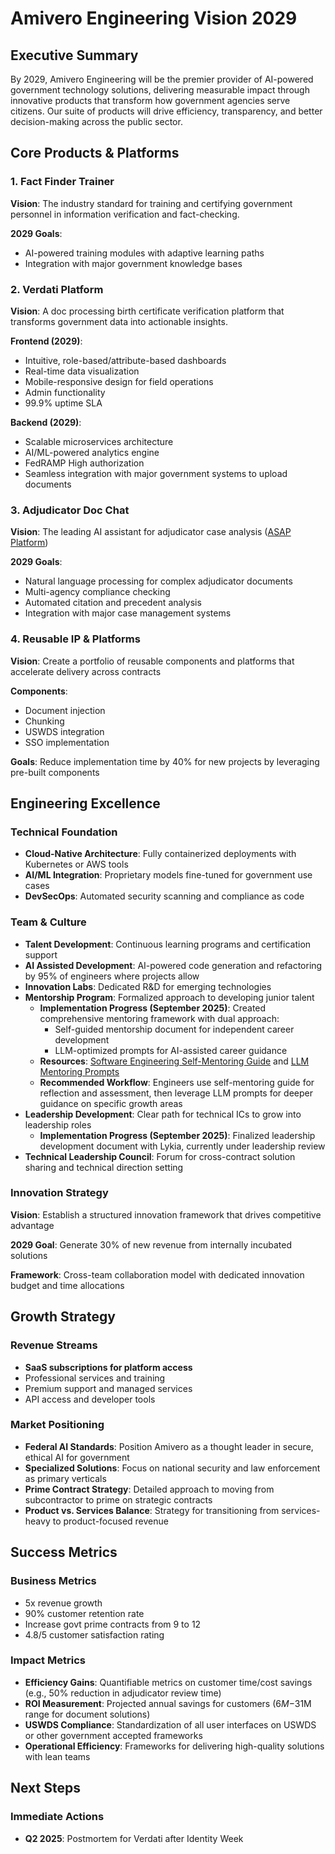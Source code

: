 # Amivero Engineering Vision 2029

## Executive Summary

By 2029, Amivero Engineering will be the premier provider of AI-powered government technology solutions, delivering measurable impact through innovative products that transform how government agencies serve citizens. Our suite of products will drive efficiency, transparency, and better decision-making across the public sector.

## Core Products & Platforms

### 1. Fact Finder Trainer

**Vision**: The industry standard for training and certifying government personnel in information verification and fact-checking.

**2029 Goals**:
- AI-powered training modules with adaptive learning paths
- Integration with major government knowledge bases

### 2. Verdati Platform

**Vision**: A doc processing birth certificate verification platform that transforms government data into actionable insights.

**Frontend (2029)**:
- Intuitive, role-based/attribute-based dashboards
- Real-time data visualization
- Mobile-responsive design for field operations
- Admin functionality
- 99.9% uptime SLA

**Backend (2029)**:
- Scalable microservices architecture
- AI/ML-powered analytics engine
- FedRAMP High authorization
- Seamless integration with major government systems to upload documents

### 3. Adjudicator Doc Chat

**Vision**: The leading AI assistant for adjudicator case analysis ([ASAP Platform](https://amivero.sharepoint.com/:w:/r/sites/Growth3/_layouts/15/Doc2.aspx?action=edit&sourcedoc=%7B50462bc9-e2b5-4204-859e-9a8a681961ed%7D&wdOrigin=TEAMS-MAGLEV.undefined_ns.rwc&wdExp=TEAMS-TREATMENT&wdhostclicktime=1757705519513&web=1))

**2029 Goals**:
- Natural language processing for complex adjudicator documents
- Multi-agency compliance checking
- Automated citation and precedent analysis
- Integration with major case management systems

### 4. Reusable IP & Platforms

**Vision**: Create a portfolio of reusable components and platforms that accelerate delivery across contracts

**Components**:
- Document injection
- Chunking
- USWDS integration
- SSO implementation

**Goals**: Reduce implementation time by 40% for new projects by leveraging pre-built components

## Engineering Excellence

### Technical Foundation

- **Cloud-Native Architecture**: Fully containerized deployments with Kubernetes or AWS tools
- **AI/ML Integration**: Proprietary models fine-tuned for government use cases
- **DevSecOps**: Automated security scanning and compliance as code

### Team & Culture

- **Talent Development**: Continuous learning programs and certification support
- **AI Assisted Development**: AI-powered code generation and refactoring by 95% of engineers where projects allow
- **Innovation Labs**: Dedicated R&D for emerging technologies
- **Mentorship Program**: Formalized approach to developing junior talent
    - **Implementation Progress (September 2025)**: Created comprehensive mentoring framework with dual approach:
      - Self-guided mentorship document for independent career development
      - LLM-optimized prompts for AI-assisted career guidance
    - **Resources**: [Software Engineering Self-Mentoring Guide](../engineering/software_engineering_self_mentoring_guide.md) and [LLM Mentoring Prompts](../engineering/llm_mentoring_prompts.md)
    - **Recommended Workflow**: Engineers use self-mentoring guide for reflection and assessment, then leverage LLM prompts for deeper guidance on specific growth areas
- **Leadership Development**: Clear path for technical ICs to grow into leadership roles
    - **Implementation Progress (September 2025)**: Finalized leadership development document with Lykia, currently under leadership review 
- **Technical Leadership Council**: Forum for cross-contract solution sharing and technical direction setting

### Innovation Strategy

**Vision**: Establish a structured innovation framework that drives competitive advantage

**2029 Goal**: Generate 30% of new revenue from internally incubated solutions

**Framework**: Cross-team collaboration model with dedicated innovation budget and time allocations

## Growth Strategy

### Revenue Streams

- **SaaS subscriptions for platform access**
- Professional services and training
- Premium support and managed services
- API access and developer tools

### Market Positioning

- **Federal AI Standards**: Position Amivero as a thought leader in secure, ethical AI for government
- **Specialized Solutions**: Focus on national security and law enforcement as primary verticals
- **Prime Contract Strategy**: Detailed approach to moving from subcontractor to prime on strategic contracts
- **Product vs. Services Balance**: Strategy for transitioning from services-heavy to product-focused revenue

## Success Metrics

### Business Metrics
- 5x revenue growth
- 90% customer retention rate
- Increase govt prime contracts from 9 to 12
- 4.8/5 customer satisfaction rating

### Impact Metrics
- **Efficiency Gains**: Quantifiable metrics on customer time/cost savings (e.g., 50% reduction in adjudicator review time)
- **ROI Measurement**: Projected annual savings for customers ($6M-$31M range for document solutions)
- **USWDS Compliance**: Standardization of all user interfaces on USWDS or other government accepted frameworks
- **Operational Efficiency**: Frameworks for delivering high-quality solutions with lean teams

## Next Steps

### Immediate Actions
- **Q2 2025**: Postmortem for Verdati after Identity Week
